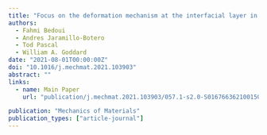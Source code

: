 ```yaml
---
title: "Focus on the deformation mechanism at the interfacial layer in nano-reinforced polymers: A molecular dynamics study of silica - poly(methyl methacrylate) nano-composite"
authors:
  - Fahmi Bedoui
  - Andres Jaramillo-Botero
  - Tod Pascal
  - William A. Goddard
date: "2021-08-01T00:00:00Z"
doi: "10.1016/j.mechmat.2021.103903"
abstract: ""
links:
  - name: Main Paper
    url: "publication/j.mechmat.2021.103903/057.1-s2.0-S0167663621001502-main.pdf"

publication: "Mechanics of Materials"
publication_types: ["article-journal"]
---
```

